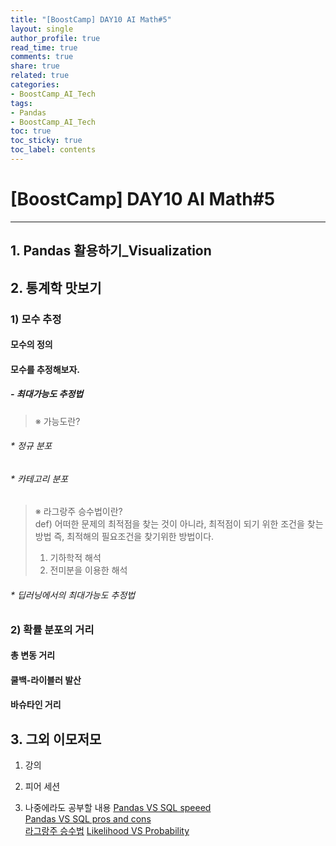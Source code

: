 ```yaml
---
title: "[BoostCamp] DAY10 AI Math#5"
layout: single
author_profile: true
read_time: true
comments: true
share: true
related: true
categories:
- BoostCamp_AI_Tech
tags:
- Pandas
- BoostCamp_AI_Tech
toc: true
toc_sticky: true
toc_label: contents
---
```


# [BoostCamp] DAY10 AI Math#5
---   

## 1. Pandas 활용하기_Visualization    


## 2. 통계학 맛보기
### 1) 모수 추정  
#### 모수의 정의    

#### 모수를 추정해보자.     
##### - 최대가능도 추정법     


> ※ 가능도란?    

###### * 정규 분포    
###### * 카테고리 분포   

> ※ 라그랑주 승수법이란?    
> def) 어떠한 문제의 최적점을 찾는 것이 아니라, 최적점이 되기 위한 조건을 찾는 방법 즉, 최적해의 필요조건을 찾기위한 방법이다.    
> 1. 기하학적 해석   
> 2. 전미분을 이용한 해석   





###### * 딥러닝에서의 최대가능도 추정법    

### 2) 확률 분포의 거리  
#### 총 변동 거리    
#### 쿨백-라이블러 발산    
#### 바슈타인 거리   








## 3. 그외 이모저모   
1. 강의  

2. 피어 세션  

3. 나중에라도 공부할 내용
[Pandas VS SQL speeed](https://blog.thedataincubator.com/2018/05/sqlite-vs-pandas-performance-benchmarks/)    
[Pandas VS SQL pros and cons](https://www.quora.com/Is-Pandas-library-in-Python-a-good-alternative-to-SQL-What-about-the-pros-and-cons-of-each)   
[라그랑주 승수법](https://untitledtblog.tistory.com/96)
[Likelihood VS Probability](https://www.youtube.com/watch?v=pYxNSUDSFH4)
